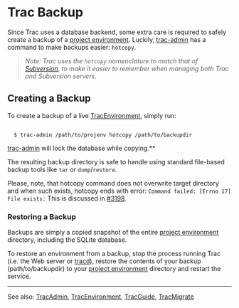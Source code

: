 # Trac Backup


Since Trac uses a database backend, some extra care is required to safely create a backup of a [project environment](trac-environment). Luckily, [trac-admin](trac-admin) has a command to make backups easier: `hotcopy`.

> *Note: Trac uses the `hotcopy` nomenclature to match that of [ Subversion](http://subversion.tigris.org/), to make it easier to remember when managing both Trac and Subversion servers.*

## Creating a Backup


To create a backup of a live [TracEnvironment](trac-environment), simply run:

```wiki

  $ trac-admin /path/to/projenv hotcopy /path/to/backupdir

```

[trac-admin](trac-admin) will lock the database while copying.**


The resulting backup directory is safe to handle using standard file-based backup tools like `tar` or `dump`/`restore`.


Please, note, that hotcopy command does not overwrite target directory and when such exists, hotcopy ends with error: `Command failed: [Errno 17] File exists:` This is discussed in [ \#3198](http://trac.edgewall.org/intertrac/ticket%3A3198).

### Restoring a Backup


Backups are simply a copied snapshot of the entire [project environment](trac-environment) directory, including the SQLite database. 


To restore an environment from a backup, stop the process running Trac (i.e. the Web server or [tracd](trac-standalone)), restore the contents of your backup (path/to/backupdir) to your [project environment](trac-environment) directory and restart the service.

---


See also: [TracAdmin](trac-admin), [TracEnvironment](trac-environment), [TracGuide](trac-guide), [ TracMigrate](http://trac.edgewall.org/intertrac/TracMigrate)